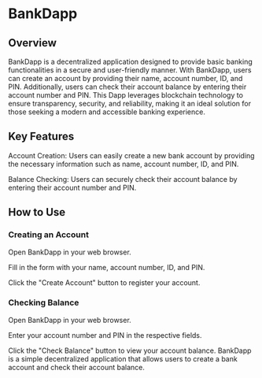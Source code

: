# BankDapp

## Overview
BankDapp is a decentralized application designed to provide basic banking functionalities in a secure and user-friendly manner. With BankDapp, users can create an account by providing their name, account number, ID, and PIN. Additionally, users can check their account balance by entering their account number and PIN. This Dapp leverages blockchain technology to ensure transparency, security, and reliability, making it an ideal solution for those seeking a modern and accessible banking experience.


## Key Features
Account Creation: Users can easily create a new bank account by providing the necessary information such as name, account number, ID, and PIN.

Balance Checking: Users can securely check their account balance by entering their account number and PIN.

## How to Use
### Creating an Account

Open BankDapp in your web browser.

Fill in the form with your name, account number, ID, and PIN.

Click the "Create Account" button to register your account.

### Checking Balance

Open BankDapp in your web browser.

Enter your account number and PIN in the respective fields.

Click the "Check Balance" button to view your account balance.
BankDapp is a simple decentralized application that allows users to create a bank account and check their account balance.



